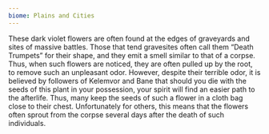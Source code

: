 ```yaml
---
biome: Plains and Cities
---
```

These dark violet flowers are often found at the edges of graveyards and sites of massive battles. Those that tend gravesites often call them “Death Trumpets” for their shape, and they emit a smell similar to that of a corpse. Thus, when such flowers are noticed, they are often pulled up by the root, to remove such an unpleasant odor. However, despite their terrible odor, it is believed by followers of Kelemvor and Bane that should you die with the seeds of this plant in your possession, your spirit will find an easier path to the afterlife. Thus, many keep the seeds of such a flower in a cloth bag close to their chest. Unfortunately for others, this means that the flowers often sprout from the corpse several days after the death of such individuals. 

